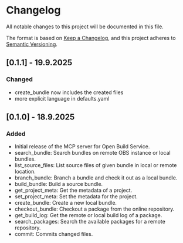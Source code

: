 # Changelog

All notable changes to this project will be documented in this file.

The format is based on [Keep a Changelog](https://keepachangelog.com/en/1.0.0/),
and this project adheres to [Semantic Versioning](https://semver.org/spec/v2.0.0.html).

## [0.1.1] - 19.9.2025

### Changed
- create_bundle now includes the created files
- more explicit language in defaults.yaml

## [0.1.0] - 18.9.2025

### Added

- Initial release of the MCP server for Open Build Service.
- search_bundle: Search bundles on remote OBS instance or local bundles.
- list_source_files: List source files of given bundle in local or remote location.
- branch_bundle: Branch a bundle and check it out as a local bundle.
- build_bundle: Build a source bundle.
- get_project_meta: Get the metadata of a project.
- set_project_meta: Set the metadata for the project.
- create_bundle: Create a new local bundle.
- checkout_bundle: Checkout a package from the online repository.
- get_build_log: Get the remote or local build log of a package.
- search_packages: Search the available packages for a remote repository.
- commit: Commits changed files.
